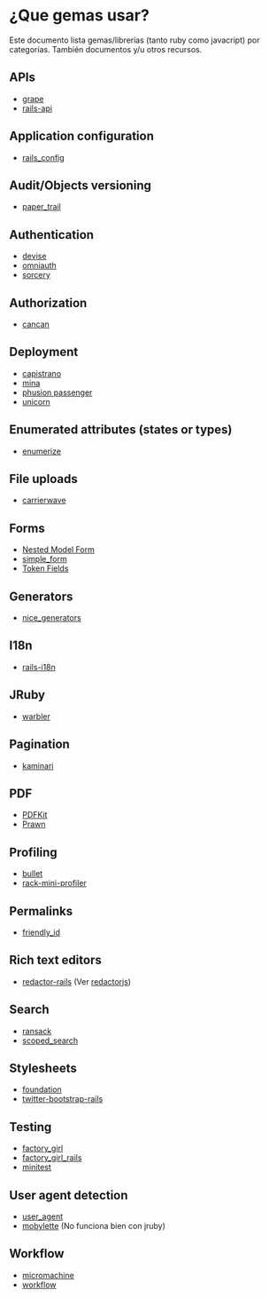 # ¿Que gemas usar?

Este documento lista gemas/librerías (tanto ruby como javacript) por
categorías. También documentos y/u otros recursos.

## APIs

* [grape](https://github.com/intridea/grape)
* [rails-api](https://github.com/spastorino/rails-api)

## Application configuration

* [rails_config](https://github.com/railsjedi/rails_config)

## Audit/Objects versioning

* [paper_trail](https://github.com/airblade/paper_trail)

## Authentication

* [devise](https://github.com/plataformatec/devise)
* [omniauth](https://github.com/intridea/omniauth)
* [sorcery](https://github.com/NoamB/sorcery)

## Authorization

* [cancan](https://github.com/ryanb/cancan)

## Deployment

* [capistrano](https://github.com/capistrano/capistrano)
* [mina](https://github.com/nadarei/mina)
* [phusion passenger](https://www.phusionpassenger.com/)
* [unicorn](http://unicorn.bogomips.org/)

## Enumerated attributes (states or types)

* [enumerize](https://github.com/brainspec/enumerize)

## File uploads

* [carrierwave](https://github.com/jnicklas/carrierwave)

## Forms

* [Nested Model Form](http://railscasts.com/episodes/196-nested-model-form-revised)
* [simple_form](https://github.com/plataformatec/simple_form)
* [Token Fields](http://railscasts.com/episodes/258-token-fields-revised)

## Generators

* [nice_generators](https://github.com/patriciomacadden/nice_generators)

## I18n

* [rails-i18n](https://github.com/svenfuchs/rails-i18n)

## JRuby

* [warbler](http://github.com/jruby/warbler)

## Pagination

* [kaminari](https://github.com/amatsuda/kaminari)

## PDF

* [PDFKit](https://github.com/pdfkit/pdfkit)
* [Prawn](https://github.com/prawnpdf/prawn)

## Profiling

* [bullet](https://github.com/flyerhzm/bullet)
* [rack-mini-profiler](https://github.com/SamSaffron/MiniProfiler/tree/master/Ruby)

## Permalinks

* [friendly_id](https://github.com/norman/friendly_id)

## Rich text editors

* [redactor-rails](https://github.com/SammyLin/redactor-rails) (Ver [redactorjs](http://imperavi.com/redactor/))

## Search

* [ransack](https://github.com/ernie/ransack)
* [scoped_search](https://github.com/wvanbergen/scoped_search)

## Stylesheets

* [foundation](https://github.com/zurb/foundation)
* [twitter-bootstrap-rails](https://github.com/seyhunak/twitter-bootstrap-rails)

## Testing

* [factory_girl](https://github.com/thoughtbot/factory_girl)
* [factory_girl_rails](https://github.com/thoughtbot/factory_girl_rails)
* [minitest](https://github.com/seattlerb/minitest)

## User agent detection

* [user_agent](https://github.com/josh/useragent)
* [mobylette](https://github.com/tscolari/mobylette) (No funciona bien con jruby)

## Workflow

* [micromachine](https://github.com/soveran/micromachine)
* [workflow](https://github.com/geekq/workflow)
